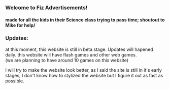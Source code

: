 ### Welcome to Fiz Advertisements!
#### made for all the kids in their Science class trying to pass time; shoutout to Mike for help/

### Updates:

at this moment, this website is still in beta stage. Updates will hapened daily.
    this website will have flash games and other web games.  
  (we are planning to have around 10 games on this website)
    
   I will try to make the website look better, as I said the site is still in it's early stages, I don't know how to stylized the website but I figure it out as fast as possible.
